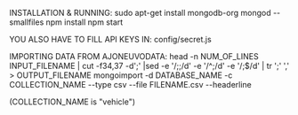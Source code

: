 INSTALLATION & RUNNING:
sudo apt-get install mongodb-org
mongod --smallfiles
npm install
npm start

YOU ALSO HAVE TO FILL API KEYS IN: config/secret.js

IMPORTING DATA FROM AJONEUVODATA: 
head -n NUM_OF_LINES INPUT_FILENAME | cut -f34,37 -d';' |sed -e '/;;/d' -e '/^;/d' -e '/;$/d' | tr ';' ',' > OUTPUT_FILENAME
mongoimport -d DATABASE_NAME -c COLLECTION_NAME --type csv --file FILENAME.csv --headerline

(COLLECTION_NAME is "vehicle")